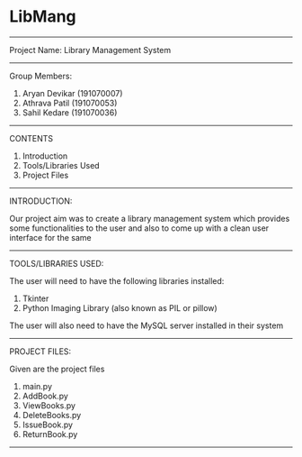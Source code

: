 # LibMang

------------

Project Name: Library Management System

------------

Group Members:

1. Aryan Devikar (191070007)
2. Athrava Patil (191070053)
3. Sahil Kedare (191070036)

------------

CONTENTS

1. Introduction
2. Tools/Libraries Used
3. Project Files

------------

INTRODUCTION: 

Our project aim was to create a library management system which provides
some functionalities to the user and also to come up with a clean user 
interface for the same

------------

TOOLS/LIBRARIES USED:

The user will need to have the following libraries installed:
1. Tkinter
2. Python Imaging Library (also known as PIL or pillow)

The user will also need to have the MySQL server installed in their system

------------

PROJECT FILES:

Given are the project files 
1. main.py
2. AddBook.py
3. ViewBooks.py
4. DeleteBooks.py
5. IssueBook.py
6. ReturnBook.py

------------


